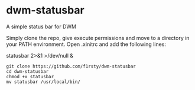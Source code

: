 # dwm-statusbar
A simple status bar for DWM

Simply clone the repo, give execute permissions and move to a directory in your PATH environment. Open .xinitrc and add the following lines:

statusbar 2>&1 >/dev/null &

```
git clone https://github.com/f1rsty/dwm-statusbar
cd dwm-statusbar
chmod +x statusbar
mv statusbar /usr/local/bin/
